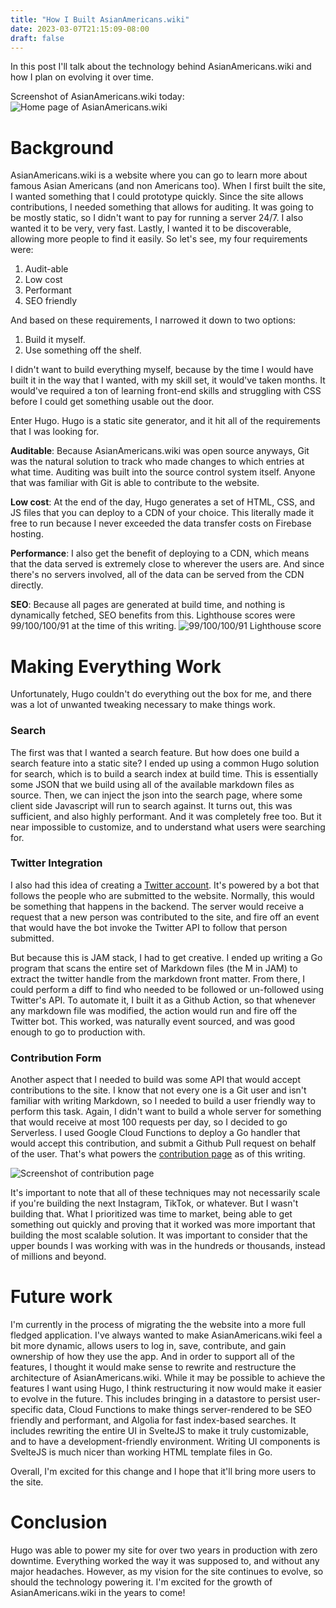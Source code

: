 ```yaml
---
title: "How I Built AsianAmericans.wiki"
date: 2023-03-07T21:15:09-08:00
draft: false
---
```


In this post I'll talk about the technology behind AsianAmericans.wiki and how I plan on evolving it over time.

Screenshot of AsianAmericans.wiki today:
![Home page of AsianAmericans.wiki](./home_page.png)

# Background

AsianAmericans.wiki is a website where you can go to learn more about famous Asian Americans (and non Americans too). When I first built the site, I wanted something that I could prototype quickly. Since the site allows contributions, I needed something that allows for auditing. It was going to be mostly static, so I didn't want to pay for running a server 24/7. I also wanted it to be very, very fast. Lastly, I wanted it to be discoverable, allowing more people to find it easily. So let's see, my four requirements were:

1. Audit-able
2. Low cost
3. Performant
4. SEO friendly

And based on these requirements, I narrowed it down to two options:

1. Build it myself.
2. Use something off the shelf.

I didn't want to build everything myself, because by the time I would have built it in the way that I wanted, with my skill set, it would've taken months. It would've required a ton of learning front-end skills and struggling with CSS before I could get something usable out the door.

Enter Hugo. Hugo is a static site generator, and it hit all of the requirements that I was looking for.

**Auditable**: Because AsianAmericans.wiki was open source anyways, Git was the natural solution to track who made changes to which entries at what time. Auditing was built into the source control system itself. Anyone that was familiar with Git is able to contribute to the website.

**Low cost**: At the end of the day, Hugo generates a set of HTML, CSS, and JS files that you can deploy to a CDN of your choice. This literally made it free to run because I never exceeded the data transfer costs on Firebase hosting.

**Performance**: I also get the benefit of deploying to a CDN, which means that the data served is extremely close to wherever the users are. And since there's no servers involved, all of the data can be served from the CDN directly.

**SEO**: Because all pages are generated at build time, and nothing is dynamically fetched, SEO benefits from this. Lighthouse scores were 99/100/100/91 at the time of this writing.
![99/100/100/91 Lighthouse score](./lighthouse_score.png)

# Making Everything Work

Unfortunately, Hugo couldn't do everything out the box for me, and there was a lot of unwanted tweaking necessary to make things work.

### Search

The first was that I wanted a search feature. But how does one build a search feature into a static site? I ended up using a common Hugo solution for search, which is to build a search index at build time. This is essentially some JSON that we build using all of the available markdown files as source. Then, we can inject the json into the search page, where some client side Javascript will run to search against. It turns out, this was sufficient, and also highly performant. And it was completely free too. But it near impossible to customize, and to understand what users were searching for.

### Twitter Integration

I also had this idea of creating a [Twitter account](https://twitter.com/aapiwiki). It's powered by a bot that follows the people who are submitted to the website. Normally, this would be something that happens in the backend. The server would receive a request that a new person was contributed to the site, and fire off an event that would have the bot invoke the Twitter API to follow that person submitted.

But because this is JAM stack, I had to get creative. I ended up writing a Go program that scans the entire set of Markdown files (the M in JAM) to extract the twitter handle from the markdown front matter. From there, I could perform a diff to find who needed to be followed or un-followed using Twitter's API. To automate it, I built it as a Github Action, so that whenever any markdown file was modified, the action would run and fire off the Twitter bot. This worked, was naturally event sourced, and was good enough to go to production with.

### Contribution Form

Another aspect that I needed to build was some API that would accept contributions to the site. I know that not every one is a Git user and isn't familiar with writing Markdown, so I needed to build a user friendly way to perform this task. Again, I didn't want to build a whole server for something that would receive at most 100 requests per day, so I decided to go Serverless. I used Google Cloud Functions to deploy a Go handler that would accept this contribution, and submit a Github Pull request on behalf of the user. That's what powers the [contribution page](https://asianamericans.wiki/contribute/) as of this writing.

![Screenshot of contribution page](contribution_page.png)

It's important to note that all of these techniques may not necessarily scale if you're building the next Instagram, TikTok, or whatever. But I wasn't building that. What I prioritized was time to market, being able to get something out quickly and proving that it worked was more important that building the most scalable solution. It was important to consider that the upper bounds I was working with was in the hundreds or thousands, instead of millions and beyond.

# Future work

I'm currently in the process of migrating the the website into a more full fledged application. I've always wanted to make AsianAmericans.wiki feel a bit more dynamic, allows users to log in, save, contribute, and gain ownership of how they use the app. And in order to support all of the features, I thought it would make sense to rewrite and restructure the architecture of AsianAmericans.wiki. While it may be possible to achieve the features I want using Hugo, I think restructuring it now would make it easier to evolve in the future. This includes bringing in a datastore to persist user-specific data, Cloud Functions to make things server-rendered to be SEO friendly and performant, and Algolia for fast index-based searches. It includes rewriting the entire UI in SvelteJS to make it truly customizable, and to have a development-friendly environment. Writing UI components is SvelteJS is much nicer than working HTML template files in Go.

Overall, I'm excited for this change and I hope that it'll bring more users to the site.

# Conclusion

Hugo was able to power my site for over two years in production with zero downtime. Everything worked the way it was supposed to, and without any major headaches. However, as my vision for the site continues to evolve, so should the technology powering it. I'm excited for the growth of AsianAmericans.wiki in the years to come!
